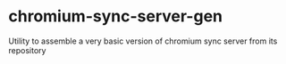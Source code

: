 # chromium-sync-server-gen
Utility to assemble a very basic version of chromium sync server from its repository
